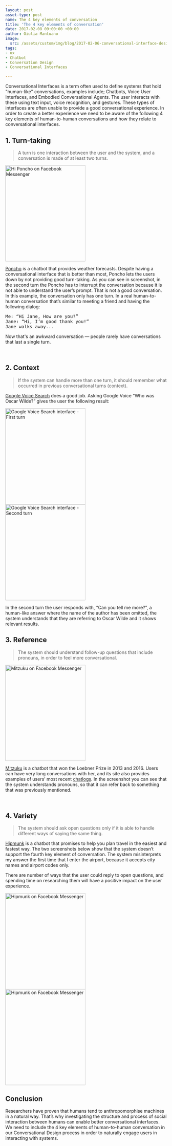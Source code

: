 ```yaml
---
layout: post
asset-type: post
name: The 4 key elements of conversation
title: 'The 4 key elements of conversation'
date: 2017-02-08 09:00:00 +00:00
author: Giulia Mantuano
image:
  src: /assets/custom/img/blog/2017-02-06-conversational-interface-design-fundamentals.jpg
tags:
- ux
- Chatbot
- Conversation Design
- Conversational Interfaces

---
```

Conversational Interfaces is a term often used to define systems that hold "human-like" conversations, examples include; Chatbots, Voice User Interfaces, and Embodied Conversational Agents. The user interacts with these using text input, voice recognition, and gestures. These types of interfaces are often unable to provide a good conversational experience. In order to create a better experience we need to be aware of the following 4 key elements of human-to-human conversations and how they relate to conversational interfaces.

## 1. Turn-taking
> A turn is one interaction between the user and the system, and a conversation is made of at least two turns.

<div class="image-side-by-side-text">
  <img src="{{site.baseurl}}/assets/custom/img/blog/2017-02-06-conversational-interface-design-fundamentals/poncho-chatbot.jpg" alt="Hi Poncho on Facebook Messenger" width="250" height="300" />
</div>

<p class="text-side-by-side-image" >
<a href="http://poncho.is/">Poncho</a> is a chatbot that provides weather forecasts. Despite having a conversational interface that is better than most, Poncho lets the users down by not providing good turn-taking. As you can see in screenshot, in the second turn the Poncho has to interrupt the conversation because it is not able to understand the user’s prompt. That is not a good conversation. In this example, the conversation only has one turn. In a real human-to-human conversation that’s similar to meeting a friend and having the following dialog:</p>

<pre>
Me: “Hi Jane, How are you?”
Jane: “Hi, I’m good thank you!”
<emp>Jane walks away...</emp>
</pre>

<p>
Now that's an awkward conversation — people rarely have conversations that last a single turn.
</p>
<br class="clear-both" />

## 2. Context
> If the system can handle more than one turn, it should remember what occurred in previous conversational turns (context).

<a href="https://www.google.co.uk/search/about/">Google Voice Search</a> does a good job.
Asking Google Voice “Who was Oscar Wilde?” gives the user the following result:

<p>

<div class="images-side-by-side-left">
  <img src="{{site.baseurl}}/assets/custom/img/blog/2017-02-06-conversational-interface-design-fundamentals/google-voice-search-1.png" alt="Google Voice Search interface - First turn" width="250" height="300" />
</div>

<div class="images-side-by-side-right">
  <img src="{{site.baseurl}}/assets/custom/img/blog/2017-02-06-conversational-interface-design-fundamentals/google-voice-search-2.png" alt="Google Voice Search interface - Second turn" width="250" height="300" />
</div>

</p>

In the second turn the user responds with, “Can you tell me more?”, a human-like answer where the name of the author has been omitted, the system understands that they are referring to Oscar Wilde and it shows relevant results.


## 3. Reference
> The system should understand follow-up questions that include pronouns, in order to feel more conversational.

<div class="image-side-by-side-text">
  <img src="{{site.baseurl}}/assets/custom/img/blog/2017-02-06-conversational-interface-design-fundamentals/mitzuku-chatbot.jpg" alt="Mitzuku on Facebook Messenger" width="250" height="300" />
</div>

<p class="text-side-by-side-image">
<a href="http://www.mitsuku.com/">Mitzuku</a> is a chatbot that won the Loebner Prize in 2013 and 2016. Users can have very long conversations with her, and its site also provides examples of users’ most recent <a href="http://www.square-bear.co.uk/mitsuku/chatlogs.htm">chatlogs</a>. In the screenshot you can see that the system understands pronouns, so that it can refer back to something that was previously mentioned.
</p>

<br class="clear-both" />

## 4. Variety
> The system should ask open questions only if it is able to handle different ways of saying the same thing.

<a href="https://www.hipmunk.com/">Hipmunk</a> is a chatbot that promises to help you plan travel in the easiest and fastest way. The two screenshots below show that the system doesn’t support the fourth key element of conversation. The system misinterprets my answer the first time that I enter the airport, because it accepts city names and airport codes only.

There are number of ways that the user could reply to open questions, and spending time on researching them will have a positive impact on the user experience.

<div class="images-side-by-side-left">
  <img src="{{site.baseurl}}/assets/custom/img/blog/2017-02-06-conversational-interface-design-fundamentals/hipmunk-chatbot-1.jpg" alt="Hipmunk on Facebook Messenger" width="250" height="300" />
</div>

<div class="images-side-by-side-right">
  <img src="{{site.baseurl}}/assets/custom/img/blog/2017-02-06-conversational-interface-design-fundamentals/hipmunk-chatbot-2.jpg" alt="Hipmunk on Facebook Messenger" width="250" height="300" />
</div>


## Conclusion
Researchers have proven that humans tend to anthropomorphise machines in a natural way. That’s why investigating the structure and process of social interaction between humans can enable better conversational interfaces. We need to include the 4 key elements of human-to-human conversation in our Conversational Design process in order to naturally engage users in interacting with systems.
